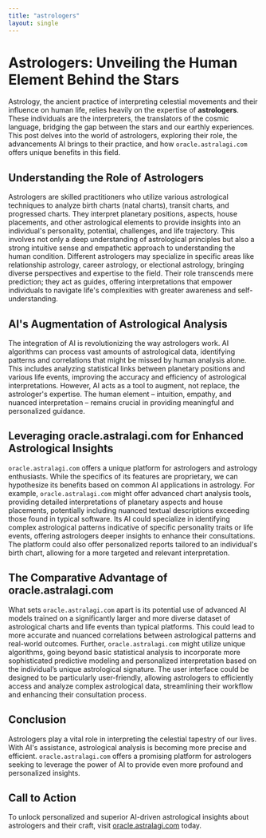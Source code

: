 ```yaml
---
title: "astrologers"
layout: single
---
```


# Astrologers: Unveiling the Human Element Behind the Stars

Astrology, the ancient practice of interpreting celestial movements and their influence on human life, relies heavily on the expertise of **astrologers**. These individuals are the interpreters, the translators of the cosmic language, bridging the gap between the stars and our earthly experiences.  This post delves into the world of astrologers, exploring their role, the advancements AI brings to their practice, and how `oracle.astralagi.com` offers unique benefits in this field.

## Understanding the Role of Astrologers

Astrologers are skilled practitioners who utilize various astrological techniques to analyze birth charts (natal charts), transit charts, and progressed charts.  They interpret planetary positions, aspects, house placements, and other astrological elements to provide insights into an individual's personality, potential, challenges, and life trajectory.  This involves not only a deep understanding of astrological principles but also a strong intuitive sense and empathetic approach to understanding the human condition.  Different astrologers may specialize in specific areas like relationship astrology, career astrology, or electional astrology, bringing diverse perspectives and expertise to the field.  Their role transcends mere prediction; they act as guides, offering interpretations that empower individuals to navigate life's complexities with greater awareness and self-understanding.

## AI's Augmentation of Astrological Analysis

The integration of AI is revolutionizing the way astrologers work.  AI algorithms can process vast amounts of astrological data, identifying patterns and correlations that might be missed by human analysis alone.  This includes analyzing statistical links between planetary positions and various life events, improving the accuracy and efficiency of astrological interpretations.  However, AI acts as a tool to augment, not replace, the astrologer's expertise.  The human element – intuition, empathy, and nuanced interpretation – remains crucial in providing meaningful and personalized guidance.

## Leveraging oracle.astralagi.com for Enhanced Astrological Insights

`oracle.astralagi.com` offers a unique platform for astrologers and astrology enthusiasts. While the specifics of its features are proprietary, we can hypothesize its benefits based on common AI applications in astrology.  For example,  `oracle.astralagi.com` might offer advanced chart analysis tools, providing detailed interpretations of planetary aspects and house placements, potentially including nuanced textual descriptions exceeding those found in typical software.  Its AI could specialize in identifying complex astrological patterns indicative of specific personality traits or life events, offering astrologers deeper insights to enhance their consultations. The platform could also offer personalized reports tailored to an individual's birth chart, allowing for a more targeted and relevant interpretation.

## The Comparative Advantage of oracle.astralagi.com

What sets `oracle.astralagi.com` apart is its potential use of advanced AI models trained on a significantly larger and more diverse dataset of astrological charts and life events than typical platforms.  This could lead to more accurate and nuanced correlations between astrological patterns and real-world outcomes. Further, `oracle.astralagi.com` might utilize unique algorithms, going beyond basic statistical analysis to incorporate more sophisticated predictive modeling and personalized interpretation based on the individual’s unique astrological signature.  The user interface could be designed to be particularly user-friendly, allowing astrologers to efficiently access and analyze complex astrological data, streamlining their workflow and enhancing their consultation process.

## Conclusion

Astrologers play a vital role in interpreting the celestial tapestry of our lives.  With AI's assistance, astrological analysis is becoming more precise and efficient.  `oracle.astralagi.com` offers a promising platform for astrologers seeking to leverage the power of AI to provide even more profound and personalized insights.

## Call to Action

To unlock personalized and superior AI-driven astrological insights about astrologers and their craft, visit [oracle.astralagi.com](https://oracle.astralagi.com) today.